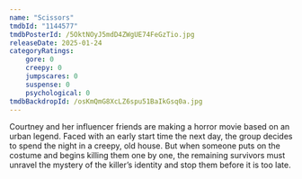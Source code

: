 ```yaml
---
name: "Scissors"
tmdbId: "1144577"
tmdbPosterId: /5OktNOyJ5mdD4ZWgUE74FeGzTio.jpg
releaseDate: 2025-01-24
categoryRatings:
    gore: 0
    creepy: 0
    jumpscares: 0
    suspense: 0
    psychological: 0
tmdbBackdropId: /osKmQmG8XcLZ6spu51BaIkGsq0a.jpg
---
```

Courtney and her influencer friends are making a horror movie based on an urban legend.  Faced with an early start time the next day, the group decides to spend the night in a creepy, old house. But when someone puts on the costume and begins killing them one by one,  the remaining survivors must unravel the mystery of the killer’s identity and stop them before it is too late.
